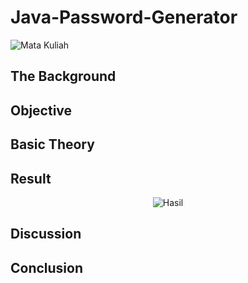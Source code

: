 # Java-Password-Generator

![Mata Kuliah](https://img.shields.io/badge/Mata%20Kuliah-Pemrograman%20Berorientasi%20Objek-blue)
## The Background
<div align="justify">

</div>

## Objective
<div align="justify">

</div>

## Basic Theory
<div align="justify">

<div>


## Result
<div align="center">

![Hasil]()

</div>

## Discussion
<div align="justify">

</div>

## Conclusion
<div align="justify">


</div>
